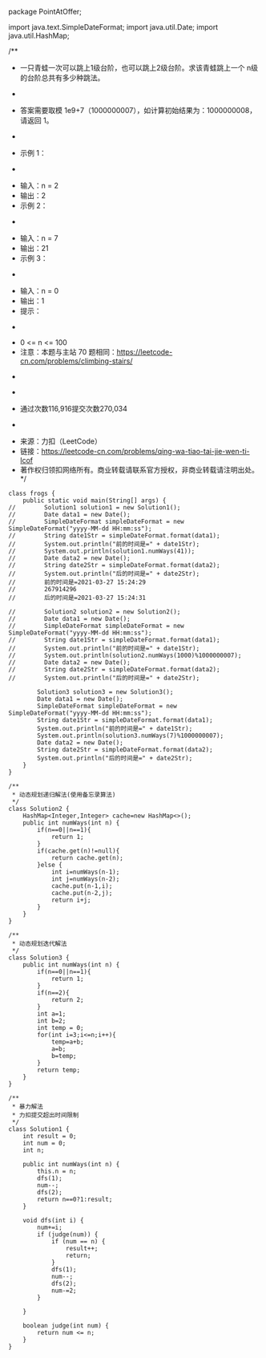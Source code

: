 package PointAtOffer;

import java.text.SimpleDateFormat;
import java.util.Date;
import java.util.HashMap;

/**
 * 一只青蛙一次可以跳上1级台阶，也可以跳上2级台阶。求该青蛙跳上一个 n级的台阶总共有多少种跳法。
 * <p>
 * 答案需要取模 1e9+7（1000000007），如计算初始结果为：1000000008，请返回 1。
 * <p>
 * 示例 1：
 * <p>
 * 输入：n = 2
 * 输出：2
 * 示例 2：
 * <p>
 * 输入：n = 7
 * 输出：21
 * 示例 3：
 * <p>
 * 输入：n = 0
 * 输出：1
 * 提示：
 * <p>
 * 0 <= n <= 100
 * 注意：本题与主站 70 题相同：https://leetcode-cn.com/problems/climbing-stairs/
 * <p>
 * <p>
 * 通过次数116,916提交次数270,034
 * <p>
 * 来源：力扣（LeetCode）
 * 链接：https://leetcode-cn.com/problems/qing-wa-tiao-tai-jie-wen-ti-lcof
 * 著作权归领扣网络所有。商业转载请联系官方授权，非商业转载请注明出处。
 */
   
```
class frogs {
    public static void main(String[] args) {
//        Solution1 solution1 = new Solution1();
//        Date data1 = new Date();
//        SimpleDateFormat simpleDateFormat = new SimpleDateFormat("yyyy-MM-dd HH:mm:ss");
//        String date1Str = simpleDateFormat.format(data1);
//        System.out.println("前的时间是=" + date1Str);
//        System.out.println(solution1.numWays(41));
//        Date data2 = new Date();
//        String date2Str = simpleDateFormat.format(data2);
//        System.out.println("后的时间是=" + date2Str);
//        前的时间是=2021-03-27 15:24:29
//        267914296
//        后的时间是=2021-03-27 15:24:31

//        Solution2 solution2 = new Solution2();
//        Date data1 = new Date();
//        SimpleDateFormat simpleDateFormat = new SimpleDateFormat("yyyy-MM-dd HH:mm:ss");
//        String date1Str = simpleDateFormat.format(data1);
//        System.out.println("前的时间是=" + date1Str);
//        System.out.println(solution2.numWays(1000)%1000000007);
//        Date data2 = new Date();
//        String date2Str = simpleDateFormat.format(data2);
//        System.out.println("后的时间是=" + date2Str);

        Solution3 solution3 = new Solution3();
        Date data1 = new Date();
        SimpleDateFormat simpleDateFormat = new SimpleDateFormat("yyyy-MM-dd HH:mm:ss");
        String date1Str = simpleDateFormat.format(data1);
        System.out.println("前的时间是=" + date1Str);
        System.out.println(solution3.numWays(7)%1000000007);
        Date data2 = new Date();
        String date2Str = simpleDateFormat.format(data2);
        System.out.println("后的时间是=" + date2Str);
    }
}

/**
 * 动态规划递归解法(使用备忘录算法)
 */
class Solution2 {
    HashMap<Integer,Integer> cache=new HashMap<>();
    public int numWays(int n) {
        if(n==0||n==1){
            return 1;
        }
        if(cache.get(n)!=null){
            return cache.get(n);
        }else {
            int i=numWays(n-1);
            int j=numWays(n-2);
            cache.put(n-1,i);
            cache.put(n-2,j);
            return i+j;
        }
    }
}

/**
 * 动态规划迭代解法
 */
class Solution3 {
    public int numWays(int n) {
        if(n==0||n==1){
            return 1;
        }
        if(n==2){
            return 2;
        }
        int a=1;
        int b=2;
        int temp = 0;
        for(int i=3;i<=n;i++){
            temp=a+b;
            a=b;
            b=temp;
        }
        return temp;
    }
}

/**
 * 暴力解法
 * 力扣提交超出时间限制
 */
class Solution1 {
    int result = 0;
    int num = 0;
    int n;

    public int numWays(int n) {
        this.n = n;
        dfs(1);
        num--;
        dfs(2);
        return n==0?1:result;
    }

    void dfs(int i) {
        num+=i;
        if (judge(num)) {
            if (num == n) {
                result++;
                return;
            }
            dfs(1);
            num--;
            dfs(2);
            num-=2;
        }

    }

    boolean judge(int num) {
        return num <= n;
    }
}
```


